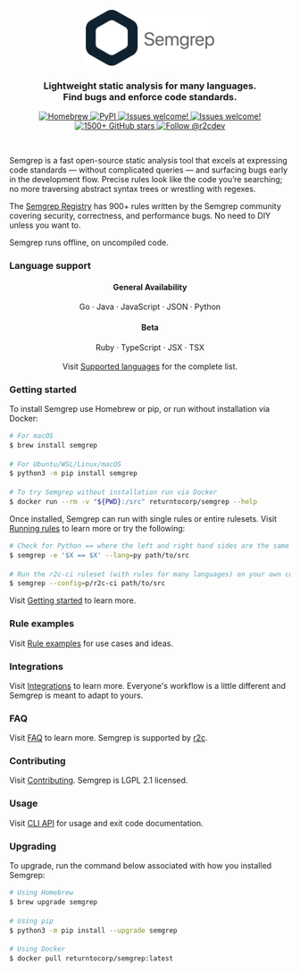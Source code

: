 <p align="center">
    <a href="https://semgrep.dev"><img src="semgrep.svg" height="100" alt="Semgrep logo"/></a>
</p>
<h3 align="center">
  Lightweight static analysis for many languages.
  </br>
  Find bugs and enforce code standards.
</h3>
<p align="center">
  <a href="https://formulae.brew.sh/formula/semgrep">
    <img src="https://img.shields.io/homebrew/v/semgrep?style=flat-square" alt="Homebrew" />
  </a>
  <a href="https://pypi.org/project/semgrep/">
    <img alt="PyPI" src="https://img.shields.io/pypi/v/semgrep?style=flat-square&color=blue">
  </a>
  <a href="https://r2c.dev/slack">
    <img src="https://img.shields.io/badge/slack-join-green?style=flat-square" alt="Issues welcome!" />
  </a>
  <a href="https://github.com/returntocorp/semgrep/issues/new/choose">
    <img src="https://img.shields.io/badge/issues-welcome-green?style=flat-square" alt="Issues welcome!" />
  </a>
  <a href="https://github.com/returntocorp/semgrep#readme">
    <img src="https://img.shields.io/github/stars/returntocorp/semgrep?label=GitHub%20Stars&style=flat-square" alt="1500+ GitHub stars" />
  </a>
  <a href="https://twitter.com/intent/follow?screen_name=r2cdev">
    <img src="https://img.shields.io/twitter/follow/r2cdev?label=Follow%20r2cdev&style=social&color=blue" alt="Follow @r2cdev" />
  </a>
</p>
</br>

Semgrep is a fast open-source static analysis tool that excels at expressing code standards — without complicated queries — and surfacing bugs early in the development flow. Precise rules look like the code you’re searching; no more traversing abstract syntax trees or wrestling with regexes.

The [Semgrep Registry](https://semgrep.dev/explore) has 900+ rules written by the Semgrep community covering security, correctness, and performance bugs. No need to DIY unless you want to.

Semgrep runs offline, on uncompiled code.

### Language support


<h4 align="center">General Availability</h4>
<p align="center">
Go · Java · JavaScript · JSON · Python</br>
</p>
<h4 align="center">Beta</h4>
<p align="center">
Ruby · TypeScript · JSX · TSX</br></br>
Visit <a href="https://semgrep.dev/docs/status/">Supported languages</a> for the complete list.
</p>

### Getting started

To install Semgrep use Homebrew or pip, or run without installation via Docker:

```sh
# For macOS
$ brew install semgrep

# For Ubuntu/WSL/Linux/macOS
$ python3 -m pip install semgrep

# To try Semgrep without installation run via Docker
$ docker run --rm -v "${PWD}:/src" returntocorp/semgrep --help
```

Once installed, Semgrep can run with single rules or entire rulesets. Visit [Running rules](running-rules.md) to learn more or try the following:

```sh
# Check for Python == where the left and right hand sides are the same (often a bug)
$ semgrep -e '$X == $X' --lang=py path/to/src

# Run the r2c-ci ruleset (with rules for many languages) on your own code!
$ semgrep --config=p/r2c-ci path/to/src
```

Visit [Getting started](https://semgrep.dev/docs/getting-started/) to learn more.

### Rule examples

Visit [Rule examples](https://semgrep.dev/docs/writing-rules/rule-ideas/) for use cases and ideas.

### Integrations

Visit [Integrations](https://semgrep.dev/docs/integrations/) to learn more. Everyone's workflow is a little different and Semgrep is meant to adapt to yours. 

### FAQ

Visit [FAQ](https://semgrep.dev/docs/faq/) to learn more. Semgrep is supported by [r2c](https://r2c.dev).

### Contributing

Visit [Contributing](https://semgrep.dev/docs/contributing/). Semgrep is LGPL 2.1 licensed.

### Usage

Visit [CLI API](TODO) for usage and exit code documentation.

### Upgrading

To upgrade, run the command below associated with how you installed Semgrep:

```sh
# Using Homebrew
$ brew upgrade semgrep

# Using pip
$ python3 -m pip install --upgrade semgrep

# Using Docker
$ docker pull returntocorp/semgrep:latest
```

